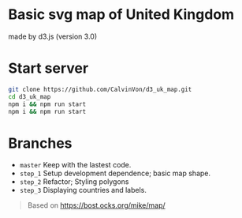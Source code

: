 # Basic svg map of United Kingdom
made by d3.js (version 3.0)

# Start server
```bash
git clone https://github.com/CalvinVon/d3_uk_map.git
cd d3_uk_map
npm i && npm run start
npm i && npm run start
```

# Branches
- `master` Keep with the lastest code.
- `step_1` Setup development dependence; basic map shape.
- `step_2` Refactor; Styling polygons
- `step_3` Displaying countries and labels.

> Based on https://bost.ocks.org/mike/map/